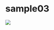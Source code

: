 # sample03

<img src="https://cafeptthumb-phinf.pstatic.net/MjAyMzA2MjlfMjgz/MDAxNjg4MDAxNzYxNjQz.BN-mrnoRu9G8zf4T8a6Wq9IT0j7C7hOc3aBOXqc-oU8g.pvPlCoZlmUrGBbzwz3wPq50gOIUyFJY40BAgi9aCF84g.JPEG/sub01_vodka_05.jpg?type=w1600" />
